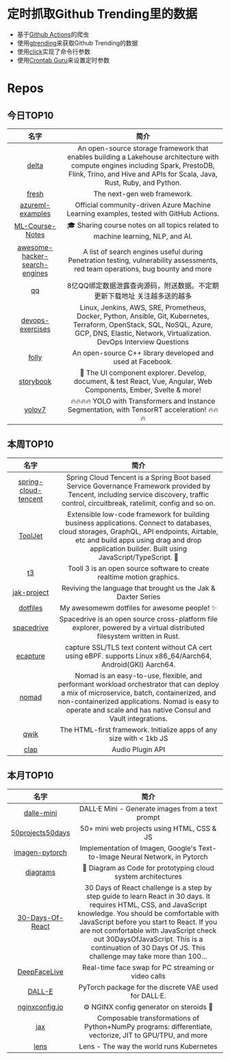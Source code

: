 # 定时抓取Github Trending里的数据
* 基于[Github Actions](https://docs.github.com/en/actions)的爬虫
* 使用[gtrending](https://github.com/hedythedev/gtrending)来获取Github Trending的数据
* 使用[click](https://github.com/pallets/click)实现了命令行参数
* 使用[Crontab Guru](https://crontab.guru/)来设置定时参数

# Repos
## 今日TOP10 
<!-- START OF DAILY_TOP10_REPOS -->
| 名字 | 简介 |
| :----: | :----: |
| [delta](https://github.com/delta-io/delta) | An open-source storage framework that enables building a Lakehouse architecture with compute engines including Spark, PrestoDB, Flink, Trino, and Hive and APIs for Scala, Java, Rust, Ruby, and Python. |
| [fresh](https://github.com/denoland/fresh) | The next-gen web framework. |
| [azureml-examples](https://github.com/Azure/azureml-examples) | Official community-driven Azure Machine Learning examples, tested with GitHub Actions. |
| [ML-Course-Notes](https://github.com/dair-ai/ML-Course-Notes) | 🎓 Sharing course notes on all topics related to machine learning, NLP, and AI. |
| [awesome-hacker-search-engines](https://github.com/edoardottt/awesome-hacker-search-engines) | A list of search engines useful during Penetration testing, vulnerability assessments, red team operations, bug bounty and more |
| [qq](https://github.com/qq8e/qq) | 8亿QQ绑定数据泄露查询源码，附送数据。不定期更新下载地址 关注越多送的越多 |
| [devops-exercises](https://github.com/bregman-arie/devops-exercises) | Linux, Jenkins, AWS, SRE, Prometheus, Docker, Python, Ansible, Git, Kubernetes, Terraform, OpenStack, SQL, NoSQL, Azure, GCP, DNS, Elastic, Network, Virtualization. DevOps Interview Questions |
| [folly](https://github.com/facebook/folly) | An open-source C++ library developed and used at Facebook. |
| [storybook](https://github.com/storybookjs/storybook) | 📓 The UI component explorer. Develop, document, & test React, Vue, Angular, Web Components, Ember, Svelte & more! |
| [yolov7](https://github.com/jinfagang/yolov7) | 🔥🔥🔥🔥 YOLO with Transformers and Instance Segmentation, with TensorRT acceleration! 🔥🔥🔥 |
<!-- END OF DAILY_TOP10_REPOS -->

## 本周TOP10
<!-- START OF WEEKLY_TOP10_REPOS -->
| 名字 | 简介 |
| :----: | :----: |
| [spring-cloud-tencent](https://github.com/Tencent/spring-cloud-tencent) | Spring Cloud Tencent is a Spring Boot based Service Governance Framework provided by Tencent, including service discovery, traffic control, circuitbreak, ratelimit, config and so on. |
| [ToolJet](https://github.com/ToolJet/ToolJet) | Extensible low-code framework for building business applications. Connect to databases, cloud storages, GraphQL, API endpoints, Airtable, etc and build apps using drag and drop application builder. Built using JavaScript/TypeScript. 🚀 |
| [t3](https://github.com/still-scene/t3) | Tooll 3 is an open source software to create realtime motion graphics. |
| [jak-project](https://github.com/open-goal/jak-project) | Reviving the language that brought us the Jak & Daxter Series |
| [dotfiles](https://github.com/rxyhn/dotfiles) | My awesomewm dotfiles for awesome people! ✨ |
| [spacedrive](https://github.com/spacedriveapp/spacedrive) | Spacedrive is an open source cross-platform file explorer, powered by a virtual distributed filesystem written in Rust. |
| [ecapture](https://github.com/ehids/ecapture) | capture SSL/TLS text content without CA cert using eBPF. supports Linux x86_64/Aarch64, Android(GKI) Aarch64. |
| [nomad](https://github.com/hashicorp/nomad) | Nomad is an easy-to-use, flexible, and performant workload orchestrator that can deploy a mix of microservice, batch, containerized, and non-containerized applications. Nomad is easy to operate and scale and has native Consul and Vault integrations. |
| [qwik](https://github.com/BuilderIO/qwik) | The HTML-first framework. Initialize apps of any size with < 1kb JS |
| [clap](https://github.com/free-audio/clap) | Audio Plugin API |
<!-- END OF WEEKLY_TOP10_REPOS -->

## 本月TOP10
<!-- START OF MONTHLY_TOP10_REPOS -->
| 名字 | 简介 |
| :----: | :----: |
| [dalle-mini](https://github.com/borisdayma/dalle-mini) | DALL·E Mini - Generate images from a text prompt |
| [50projects50days](https://github.com/bradtraversy/50projects50days) | 50+ mini web projects using HTML, CSS & JS |
| [imagen-pytorch](https://github.com/lucidrains/imagen-pytorch) | Implementation of Imagen, Google's Text-to-Image Neural Network, in Pytorch |
| [diagrams](https://github.com/mingrammer/diagrams) | 🎨 Diagram as Code for prototyping cloud system architectures |
| [30-Days-Of-React](https://github.com/Asabeneh/30-Days-Of-React) | 30 Days of React challenge is a step by step guide to learn React in 30 days. It requires HTML, CSS, and JavaScript knowledge. You should be comfortable with JavaScript before you start to React. If you are not comfortable with JavaScript check out 30DaysOfJavaScript. This is a continuation of 30 Days Of JS. This challenge may take more than 100… |
| [DeepFaceLive](https://github.com/iperov/DeepFaceLive) | Real-time face swap for PC streaming or video calls |
| [DALL-E](https://github.com/openai/DALL-E) | PyTorch package for the discrete VAE used for DALL·E. |
| [nginxconfig.io](https://github.com/digitalocean/nginxconfig.io) | ⚙️ NGINX config generator on steroids 💉 |
| [jax](https://github.com/google/jax) | Composable transformations of Python+NumPy programs: differentiate, vectorize, JIT to GPU/TPU, and more |
| [lens](https://github.com/lensapp/lens) | Lens - The way the world runs Kubernetes |
<!-- END OF MONTHLY_TOP10_REPOS -->
